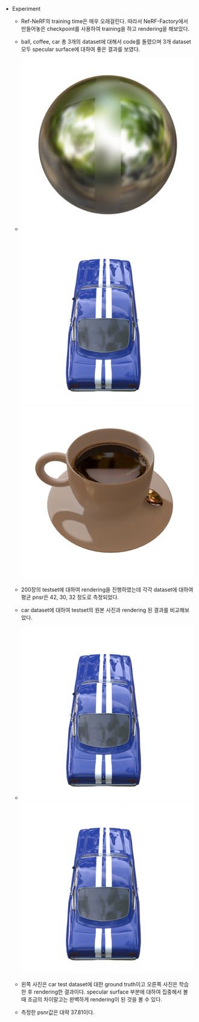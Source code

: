 - Experiment
	- Ref-NeRF의 training time은 매우 오래걸린다. 따라서 NeRF-Factory에서 만들어놓은 checkpoint를 사용하여 training을 하고 rendering을 해보았다. 
	- ball, coffee, car 총 3개의 dataset에 대해서 code를 돌렸으며 3개 dataset 모두 specular surface에 대하여 좋은 결과를 보였다. 
	
	- ![ball|200](./image/ball.PNG) ![car|200](./image/car.PNG) ![coffee|200](./image/coffee.PNG)
	- 200장의 testset에 대하여 rendering을 진행하였는데 각각 dataset에 대하여 평균 pnsr은 42, 30, 32 정도로 측정되었다. 
	- car dataset에 대하여 testset의 원본 사진과 rendering 된 결과를 비교해보았다.
	- ![gt|300](./image/gt.PNG) ![car|300](./image/car.PNG)
	- 왼쪽 사진은 car test dataset에 대한 ground truth이고 오른쪽 사진은 학습한 후 rendering한 결과이다. specular surface 부분에 대하여 집중해서 볼 때 조금의 차이말고는 완벽하게 rendering이 된 것을 볼 수 있다.
	- 측정한 psnr값은 대략 37.81이다.





